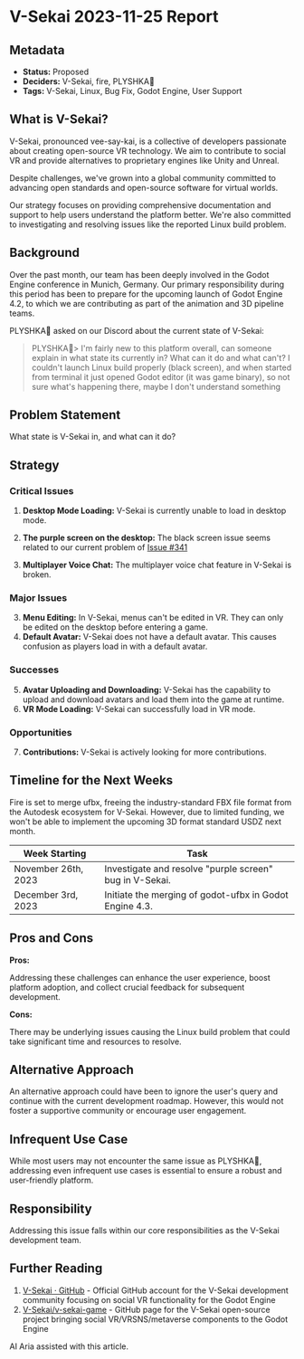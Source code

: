 # V-Sekai 2023-11-25 Report

## Metadata

- **Status:** Proposed
- **Deciders:** V-Sekai, fire, PLYSHKA🐧
- **Tags:** V-Sekai, Linux, Bug Fix, Godot Engine, User Support

## What is V-Sekai?

V-Sekai, pronounced vee-say-kai, is a collective of developers passionate about creating open-source VR technology. We aim to contribute to social VR and provide alternatives to proprietary engines like Unity and Unreal.

Despite challenges, we've grown into a global community committed to advancing open standards and open-source software for virtual worlds.

Our strategy focuses on providing comprehensive documentation and support to help users understand the platform better. We're also committed to investigating and resolving issues like the reported Linux build problem.

## Background

Over the past month, our team has been deeply involved in the Godot Engine conference in Munich, Germany. Our primary responsibility during this period has been to prepare for the upcoming launch of Godot Engine 4.2, to which we are contributing as part of the animation and 3D pipeline teams.

PLYSHKA🐧 asked on our Discord about the current state of V-Sekai:

> PLYSHKA🐧> I'm fairly new to this platform overall, can someone explain in what state its currently in? What can it do and what can't? I couldn't launch Linux build properly (black screen), and when started from terminal it just opened Godot editor (it was game binary), so not sure what's happening there, maybe I don't understand something

## Problem Statement

What state is V-Sekai in, and what can it do?

## Strategy

### Critical Issues

1. **Desktop Mode Loading:** V-Sekai is currently unable to load in desktop mode.

2. **The purple screen on the desktop:** The black screen issue seems related to our current problem of [Issue #341](https://github.com/V-Sekai/v-sekai-game/issues/341)

3. **Multiplayer Voice Chat:** The multiplayer voice chat feature in V-Sekai is broken.

### Major Issues

3. **Menu Editing:** In V-Sekai, menus can't be edited in VR. They can only be edited on the desktop before entering a game.
4. **Default Avatar:** V-Sekai does not have a default avatar. This causes confusion as players load in with a default avatar.

### Successes

5. **Avatar Uploading and Downloading:** V-Sekai has the capability to upload and download avatars and load them into the game at runtime.
6. **VR Mode Loading:** V-Sekai can successfully load in VR mode.

### Opportunities

7. **Contributions:** V-Sekai is actively looking for more contributions.

## Timeline for the Next Weeks

Fire is set to merge ufbx, freeing the industry-standard FBX file format from the Autodesk ecosystem for V-Sekai. However, due to limited funding, we won't be able to implement the upcoming 3D format standard USDZ next month.

| Week Starting       | Task                                                    |
| ------------------- | ------------------------------------------------------- |
| November 26th, 2023 | Investigate and resolve "purple screen" bug in V-Sekai. |
| December 3rd, 2023  | Initiate the merging of godot-ufbx in Godot Engine 4.3. |

## Pros and Cons

**Pros:**

Addressing these challenges can enhance the user experience, boost platform adoption, and collect crucial feedback for subsequent development.

**Cons:**

There may be underlying issues causing the Linux build problem that could take significant time and resources to resolve.

## Alternative Approach

An alternative approach could have been to ignore the user's query and continue with the current development roadmap. However, this would not foster a supportive community or encourage user engagement.

## Infrequent Use Case

While most users may not encounter the same issue as PLYSHKA🐧, addressing even infrequent use cases is essential to ensure a robust and user-friendly platform.

## Responsibility

Addressing this issue falls within our core responsibilities as the V-Sekai development team.

## Further Reading

1. [V-Sekai · GitHub](https://github.com/v-sekai) - Official GitHub account for the V-Sekai development community focusing on social VR functionality for the Godot Engine
2. [V-Sekai/v-sekai-game](https://github.com/v-sekai/v-sekai-game) - GitHub page for the V-Sekai open-source project bringing social VR/VRSNS/metaverse components to the Godot Engine

AI Aria assisted with this article.
